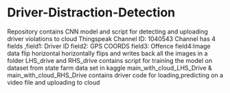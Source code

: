 # Driver-Distraction-Detection


  
Repository contains CNN model and script for detecting and uploading driver violations to cloud
Thingspeak Channel ID: 1040543 
Channel has 4 fields ,field1: Driver ID field2: GPS COORDS field3: Offence field4:Image data
flip horizontal horizontally flips and writes back all the images in a folder
LHS_drive and RHS_drive contains script for training the model on dataset from state farm data set in kaggle
main_with_cloud_LHS_Drive & main_with_cloud_RHS_Drive contains driver code for loading,predicting on a video file and uploading to cloud
